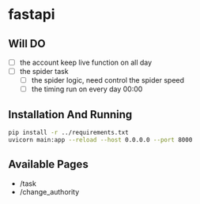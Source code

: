 # fastapi

## Will DO

- [ ] the account keep live function on all day
- [ ] the spider task
  - [ ] the spider logic, need control the spider speed
  - [ ] the timing run on every day 00:00

## Installation And Running

```bash
pip install -r ../requirements.txt
uvicorn main:app --reload --host 0.0.0.0 --port 8000
```

## Available Pages

- /task
- /change_authority
